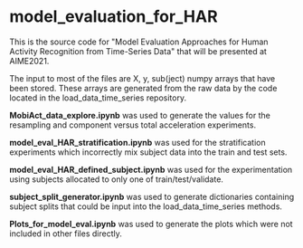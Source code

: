 # model_evaluation_for_HAR

This is the source code for "Model Evaluation Approaches for Human Activity Recognition from Time-Series Data" that will be presented at AIME2021.

The input to most of the files are X, y, sub(ject) numpy arrays that have been stored.   These arrays are generated from the raw data by the code located in the load_data_time_series repository.

**MobiAct_data_explore.ipynb** was used to generate the values for the resampling and component versus total acceleration experiments.

**model_eval_HAR_stratification.ipynb** was used for the stratification experiments which incorrectly mix subject data into the train and test sets.

**model_eval_HAR_defined_subject.ipynb** was used for the experimentation using subjects allocated to only one of train/test/validate.

**subject_split_generator.ipynb** was used to generate dictionaries containing subject splits that could be input into the load_data_time_series methods.

**Plots_for_model_eval.ipynb** was used to generate the plots which were not included in other files directly.
